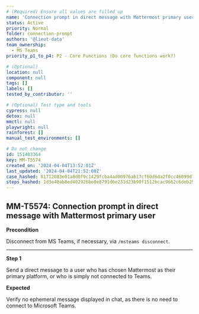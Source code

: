 ```yaml
---
# (Required) Ensure all values are filled up
name: 'Connection prompt in direct message with Mattermost primary user'
status: Active
priority: Normal
folder: connection-prompt
authors: '@lieut-data'
team_ownership:
  - MS Teams
priority_p1_to_p4: P2 - Core Functions (Do core functions work?)

# (Optional)
location: null
component: null
tags: []
labels: []
tested_by_contributor: ''

# (Optional) Test type and tools
cypress: null
detox: null
mmctl: null
playwright: null
rainforest: []
manual_test_environments: []

# Do not change
id: 151403364
key: MM-T5574
created_on: '2024-04-04T13:52:01Z'
last_updated: '2024-04-04T21:52:00Z'
case_hashed: 81712083e01a8d0f9c1429fcba4ad00976ab17cf60d6da2f0cc46099d71626f40dc59ebfee1b6c3c31e198a8d3bdf093
steps_hashed: 1d3e40ab8ed402926be0e8791d6e231d23b90f1512bcac9662c6deb254b2aabdc33f2e2176fe82b79bb43769ba0f9030
---
```


<!-- (Auto-generated) Based on frontmatter's "key" and "name" -->

## MM-T5574: Connection prompt in direct message with Mattermost primary user

**Precondition**

Disconnect from MS Teams, if necessary, via `/msteams disconnect`.

---

**Step 1**

Send a direct message to a user who has chosen Mattermost as their primary platform, or who is simply not connected to Teams.

**Expected**

Verify no ephemeral message displayed in chat, as there is no need to connect to Microsoft Teams.
